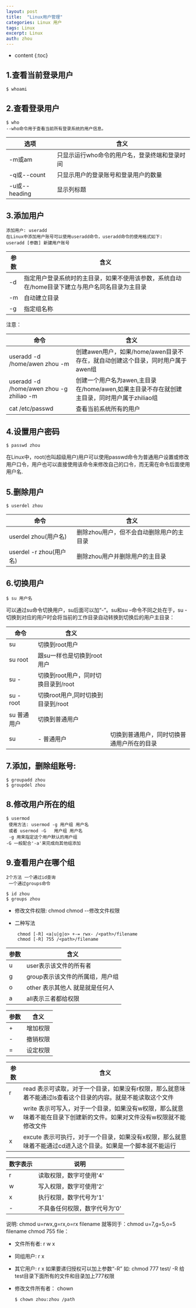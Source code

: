```yaml
---
layout: post
title:  "Linux用户管理"
categories: Linux 用户
tags: Linux
excerpt: Linux
auth: zhou
---
```

* content
{:toc}


## 1.查看当前登录用户

```shell
$ whoami
```

## 2.查看登录用户

```shell
$ who
--who命令用于查看当前所有登录系统的用户信息。
```

| 选项          | 含义                                          |
| ------------- | --------------------------------------------- |
| -m或am        | 只显示运行who命令的用户名，登录终端和登录时间 |
| -q或--count   | 只显示用户的登录账号和登录用户的数量          |
| -u或--heading | 显示列标题                                    |

## 3.添加用户

```shell
添加用户: useradd
在Linux中添加用户账号可以使用useradd命令，useradd命令的使用格式如下:
useradd [参数] 新建用户账号
```

| 参数 | 含义                                                         |
| ---- | ------------------------------------------------------------ |
| -d   | 指定用户登录系统时的主目录，如果不使用该参数，系统自动在/home目录下建立与用户名同名目录为主目录 |
| -m   | 自动建立目录                                                 |
| -g   | 指定组名称                                                   |

注意：

| 命令                                     | 含义                                                         |
| ---------------------------------------- | ------------------------------------------------------------ |
| useradd -d /home/awen zhou -m            | 创建awen用户，如果/home/awen目录不存在，就自动创建这个目录，同时用户属于awen组 |
| useradd -d /home/awen zhou -g zhiliao -m | 创建一个用户名为awen,主目录在/home/awen,如果主目录不存在就创建主目录，同时用户属于zhiliao组 |
| cat /etc/passwd                          | 查看当前系统所有的用户                                       |

## 4.设置用户密码

```shell
$ passwd zhou
```

在Linux中，root(也叫超级用户)用户可以使用passwd命令为普通用户设置或修改用户口令，用户也可以直接使用该命令来修改自己的口令，而无需在命令后面使用用户名.

## 5.删除用户

```shell
$ userdel zhou
```

| 命令                    | 含义                                     |
| ----------------------- | ---------------------------------------- |
| userdel zhou(用户名)    | 删除zhou用户，但不会自动删除用户的主目录 |
| userdel -r zhou(用户名) | 删除zhou用户并删除用户的主目录           |

## 6.切换用户

```shell
$ su 用户名
```

可以通过su命令切换用户，su后面可以加“-”。su和su –命令不同之处在于，su -切换到对应的用户时会将当前的工作目录自动转换到切换后的用户主目录：

| 命令        | 含义                                |                                            |
| ----------- | ----------------------------------- | ------------------------------------------ |
| su          | 切换到root用户                      |                                            |
| su root     | 跟su一样也是切换到root用户          |                                            |
| su -        | 切换到root用户，同时切换目录到/root |                                            |
| su - root   | 切换root用户,同时切换到目录到/root  |                                            |
| su 普通用户 | 切换到普通用户                      |                                            |
| su          | - 普通用户                          | 切换到普通用户，同时切换普通用户所在的目录 |

## 7.添加，删除组账号:

```shell
$ groupadd zhou
$ groupdel zhou
```

## 8.修改用户所在的组

```shell
$ usermod
 使用方法: usermod -g 用户组 用户名
 或者 usermod -G   用户组 用户名
 -g 用来指定这个用户默认的用户组
-G 一般配合'-a'来完成向其他组添加
```

## 9.查看用户在哪个组

```shell
2个方法 一个通过id查询
 一个通过groups命令
 
$ id zhou
$ groups zhou
```



 





- 修改文件权限: chmod
   chmod   --修改文件权限

- 二种写法

  ```
   chmod [-R] <a|u|g|o> +-= rwx- /<path>/filename
   chmod [-R] 755 /<path>/filename
  ```

  

| 参数 | 含义                            |
| ---- | ------------------------------- |
| u    | user表示该文件的所有者          |
| g    | group表示该文件的所属组，用户组 |
| o    | other 表示其他人 就是就是任何人 |
| a    | all表示三者都给权限             |

| 参数 | 含义     |
| ---- | -------- |
| +    | 增加权限 |
| -    | 撤销权限 |
| =    | 设定权限 |

| 参数 | 含义                                                         |
| ---- | ------------------------------------------------------------ |
| r    | read 表示可读取，对于一个目录，如果没有r权限，那么就意味着不能通过ls查看这个目录的内容。就是不能读取这个文件 |
| w    | write 表示可写入，对于一个目录，如果没有w权限，那么就意味着不能在目录下创建新的文件。如果对文件没有w权限就不能修改文件 |
| x    | excute 表示可执行，对于一个目录，如果没有x权限，那么就意味着不能通过cd进入这个目录。如果是一个脚本就不能运行 |

| 数字表示 | 说明                          |
| -------- | ----------------------------- |
| r        | 读取权限，数字可使用'4'       |
| w        | 写入权限，数字可使用'2'       |
| x        | 执行权限，数字代号为'1'       |
| -        | 不具备任何权限，数字代号为'0' |

说明:
 chmod u=rwx,g=rx,o=rx filename 就等同于：chmod u=7,g=5,o=5 filename
 chmod 755 file：

- 文件所有者: r w x

- 同组用户: r x

- 其它用户: r x
   如果要递归授权可以加上参数“-R”
   如:
   chmod 777 test/ -R 给test目录下面所有的文件和目录加上777权限

- 修改文件所有者： chown

  ```shell
  $ chown zhou:zhou /path
  ```

  

  

